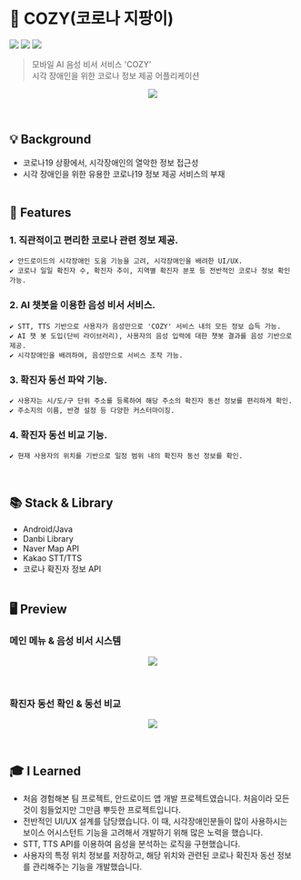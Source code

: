 # 👼 COZY(코로나 지팡이)
<img src = "https://img.shields.io/badge/ProjectType-TeamProject-orange?style=flat-square">  <img src = "https://img.shields.io/badge/Tools-AndroidStudio-brightgreen?style=flat-square&logo=AndroidStudio"> <img src = "https://img.shields.io/badge/Language-Java-critical?style=flat-square&logo=Java">
> 모바일 AI 음성 비서 서비스 'COZY'<br>
> 시각 장애인을 위한 코로나 정보 제공 어플리케이션

<p align="center"> <img src = "https://user-images.githubusercontent.com/64072741/126885375-231e8ed5-8bff-4c77-813a-141973dcc4ae.jpg"> </p><br>


##  💡  Background
- 코로나19 상황에서, 시각장애인의 열악한 정보 접근성
- 시각 장애인을 위한 유용한 코로나19 정보 제공 서비스의 부재<br><br>

##  📝  Features
### 1. 직관적이고 편리한 코로나 관련 정보 제공.
```
✔️ 안드로이드의 시각장애인 도움 기능을 고려, 시각장애인을 배려한 UI/UX.
✔️ 코로나 일일 확진자 수, 확진자 추이, 지역별 확진자 분포 등 전반적인 코로나 정보 확인 가능.
```

### 2. AI 챗봇을 이용한 음성 비서 서비스.
```
✔️ STT, TTS 기반으로 사용자가 음성만으로 'COZY' 서비스 내의 모든 정보 습득 가능.
✔️ AI 챗 봇 도입(단비 라이브러리), 사용자의 음성 입력에 대한 챗봇 결과를 음성 기반으로 제공.
✔️ 시각장애인을 배려하여, 음성만으로 서비스 조작 가능.
```
### 3. 확진자 동선 파악 기능.
```
✔️ 사용자는 시/도/구 단위 주소를 등록하여 해당 주소의 확진자 동선 정보를 편리하게 확인.
✔️ 주소지의 이름, 반경 설정 등 다양한 커스터마이징.
```

### 4.  확진자 동선 비교 기능.
```
✔️ 현재 사용자의 위치를 기반으로 일정 범위 내의 확진자 동선 정보를 확인.
```
<br>

##  📚  Stack & Library
- Android/Java
- Danbi Library
- Naver Map API
- Kakao STT/TTS
- 코로나 확진자 정보 API <br><br>

##  🖥️  Preview

### 메인 메뉴 & 음성 비서 시스템
<p align="center"> <img src = "https://user-images.githubusercontent.com/64072741/126885861-0a33835a-d123-4378-8765-919ebb3ada92.jpg"> </p><br>

### 확진자 동선 확인 & 동선 비교
<p align="center"> <img src = "https://user-images.githubusercontent.com/64072741/126885860-809ed73b-bcc1-4fa5-92ce-9a0b5f1b97e1.jpg"> </p><br>

## 🎓 I Learned
- 처음 경험해본 팀 프로젝트, 안드로이드 앱 개발 프로젝트였습니다. 처음이라 모든 것이 힘들었지만 그만큼 뿌듯한 프로젝트입니다.
- 전반적인 UI/UX 설계를 담당했습니다. 이 때, 시각장애인분들이 많이 사용하시는 보이스 어시스턴트 기능을 고려해서 개발하기 위해 많은 노력을 했습니다.
- STT, TTS API를 이용하여 음성을 분석하는 로직을 구현했습니다.
- 사용자의 특정 위치 정보를 저장하고, 해당 위치와 관련된 코로나 확진자 동선 정보를 관리해주는 기능을 개발했습니다.
